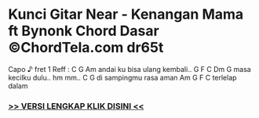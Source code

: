 
 # Kunci Gitar Near - Kenangan Mama ft Bynonk Chord Dasar ©ChordTela.com dr65t


Capo ♪ fret 1 Reff : C G Am andai ku bisa ulang kembali.. G F C Dm G masa kecilku dulu.. hm mm.. C G di sampingmu rasa aman Am G F C terlelap dalam

###  <a href="https://shortlighzx.web.app?sq=Kunci Gitar Near - Kenangan Mama ft Bynonk Chord Dasar ©ChordTela.com"> >> VERSI LENGKAP KLIK DISINI << </a>
